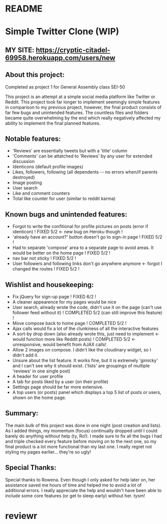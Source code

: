# README

# Simple Twitter Clone (WIP)

## MY SITE: https://cryptic-citadel-69958.herokuapp.com/users/new


## About this project:
Completed as project 1 for General Assembly class SEI-50

This project is an attempt at a simple social media platform like Twitter or Reddit. This project took far longer to implement seemingly simple features in comparison to my previous project, however, the final product consists of far few bugs and unintended features. The countless files and folders became quite overwhelming by the end which really negatively affected my ability to implement the final planned features. 


## Notable features:
- 'Reviews' are essentially tweets but with a 'title' column  
- 'Comments' can be attatched to 'Reviews' by any user for extended discussion
- Identicons (default profile images)
- Likes, followers, following (all dependents -- no errors when/if parents destroyed)
- Image posting
- User search
- Like and comment counters
- Total like counter for user (similar to reddit karma)

## Known bugs and unintended features:
- Forgot to write the confitional for profile pictures on posts (error if identicon) ! FIXED 5/2 <- new bug on Heroku though !
- 'already have an account?' button doesn't go to sign-in page ! FIXED 5/2 !
- Had to separate 'compose' area to a separate page to avoid areas. It would be better on the home page ! FIXED 5/2 !
- nav bar not sticky ! FIXED 5/2 !
- User followers and following links don't go anywhere anymore <- forgot I changed the routes ! FIXED 5/2 !

## Wishlist and housekeeping: 
- Fix jQuery for sign-up page ! FIXED 6/2 !
- A cleaner appearence for my pages would be nice 
- User search, already wrote the code, didn't use it on the page (can't use follower feed without it) ! COMPLETED 5/2 (can still improve this feature) !
- Move compose back to home page ! COMPLETED 5/2 !
- Ajax calls would fix a lot of the clunkiness of all the interactive features
- A sort-by drop down (also already wrote this, just need to implement <- would function more like Reddit posts) ! COMPLETED 5/2 <- unresponsive, would benefit from AJAX calls!
- Allow 2 images on compose. I didn't like the cloudinary widget, so I didn't add it. 
- Unsure about the list feature. It works fine, but it is extremely 'gimicky' and I can't see why it should exist. ('lists' are groupings of multiple 'reviews' in one single post)
- A header for user profile
- A tab for posts liked by a user (on their profile)
- Settings page should be far more extensive. 
- A top users (or posts) panel which displays a top 5 list of posts or users, shown on the home page.


## Summary:
The main bulk of this project was done in one night (post creation and lists). As I added things, my momentum (focus) continually dropped until I could barely do anything without help (ty, Ro!). I made sure to fix all the bugs I had and triple checked every feature before moving on to the next one, so my final product is a lot more functional than my last one. I really regret not styling my pages earlier... they're so ugly!  


## Special Thanks:
Special thanks to Rowena. Even though I only asked for help later on, her assistance saved me hours of time and helped me to avoid a lot of additional errors. I really appreciate the help and wouldn't have been able to include some core features (or get to sleep early) without her. tysm! 


# reviewr

